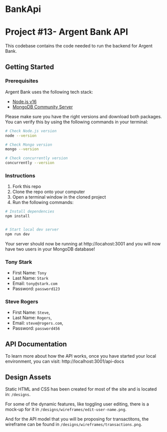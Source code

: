 # BankApi
# Project #13- Argent Bank API

This codebase contains the code needed to run the backend for Argent Bank.

## Getting Started

### Prerequisites

Argent Bank uses the following tech stack:

- [Node.js v16](https://nodejs.org/en/)
- [MongoDB Community Server](https://www.mongodb.com/try/download/community)

Please make sure you have the right versions and download both packages. You can verify this by using the following commands in your terminal:

```bash
# Check Node.js version
node --version

# Check Mongo version
mongo --version

# Check concurrently version 
concurrently --version

```

### Instructions

1. Fork this repo
1. Clone the repo onto your computer
1. Open a terminal window in the cloned project
1. Run the following commands:

```bash
# Install dependencies
npm install 


# Start local dev server
npm run dev

```

Your server should now be running at http://locahost:3001 and you will now have two users in your MongoDB database!


### Tony Stark

- First Name: `Tony`
- Last Name: `Stark`
- Email: `tony@stark.com`
- Password: `password123`

### Steve Rogers

- First Name: `Steve`,
- Last Name: `Rogers`,
- Email: `steve@rogers.com`,
- Password: `password456`

## API Documentation

To learn more about how the API works, once you have started your local environment, you can visit: http://localhost:3001/api-docs

## Design Assets

Static HTML and CSS has been created for most of the site and is located in: `/designs`.

For some of the dynamic features, like toggling user editing, there is a mock-up for it in `/designs/wireframes/edit-user-name.png`.

And for the API model that you will be proposing for transactitons, the wireframe can be found in `/designs/wireframes/transactions.png`.